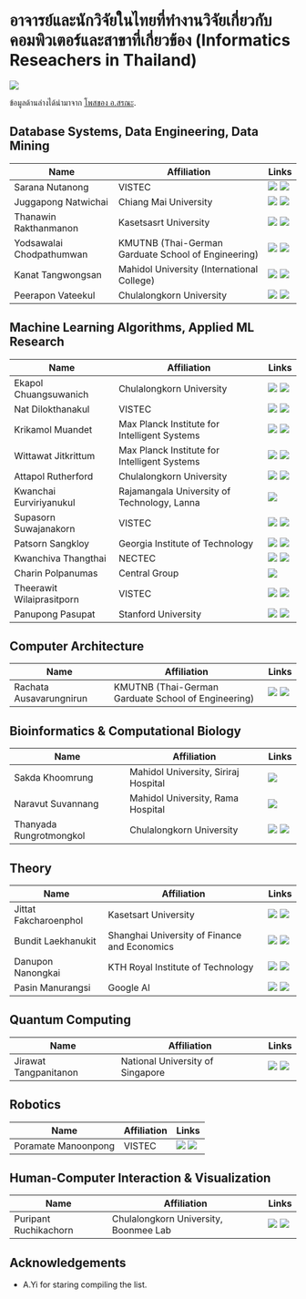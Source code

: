 # อาจารย์และนักวิจัยในไทยที่ทำงานวิจัยเกี่ยวกับคอมพิวเตอร์และสาขาที่เกี่ยวข้อง (Informatics Reseachers in Thailand)

![](https://travis-ci.org/codeforthailand/informatics-researchers-in-thailand.svg?branch=master)

ข้อมูลด้านล่างได้นำมาจาก [โพสของ อ.สรณะ][original-post].

## Database Systems, Data Engineering, Data Mining
|Name|Affiliation|Links|
|---|---|---|
|Sarana Nutanong|VISTEC|[![](https://img.shields.io/badge/-Web-green)](https://www.vistec.ac.th/academic/faculty_detail.php?school=IST&id=55) [![](https://img.shields.io/badge/-Google%20Scholar-green)](https://scholar.google.de/citations?hl=en&user=fEPAC_AAAAAJ&view_op=list_works)|
|Juggapong Natwichai|Chiang Mai University|[![](https://img.shields.io/badge/-Web-green)](https://cpe.eng.cmu.ac.th/2013/academicview-english.php?academiceng_id=18) [![](https://img.shields.io/badge/-Google%20Scholar-green)](http://scholar.google.co.th/citations?user=q0ex--QAAAAJ&hl=th)|
|Thanawin Rakthanmanon|Kasetsasrt University|[![](https://img.shields.io/badge/-Web-green)](https://www.cpe.ku.ac.th/~fengtwr) [![](https://img.shields.io/badge/-Google%20Scholar-green)](https://scholar.google.de/citations?hl=en&user=zJrE6nkAAAAJ)|
|Yodsawalai Chodpathumwan|KMUTNB (Thai-German Garduate School of Engineering)|[![](https://img.shields.io/badge/-Web-green)](https://tggs.kmutnb.ac.th/?page_id=2947) [![](https://img.shields.io/badge/-Google%20Scholar-green)](https://scholar.google.de/citations?user=4K13tqIAAAAJ&hl=en&oi=ao)|
|Kanat Tangwongsan|Mahidol University (International College)|[![](https://img.shields.io/badge/-Web-green)](http://www.philinelabs.net/~ktangwon/) [![](https://img.shields.io/badge/-Google%20Scholar-green)](https://scholar.google.com/citations?hl=en&user=MwnBkgcAAAAJ)|
|Peerapon Vateekul|Chulalongkorn University|[![](https://img.shields.io/badge/-Web-green)](https://www.cp.eng.chula.ac.th/~peerapon/) [![](https://img.shields.io/badge/-Google%20Scholar-green)](https://scholar.google.com/citations?hl=en&user=0mFI2A0AAAAJ)|

## Machine Learning Algorithms, Applied ML Research
|Name|Affiliation|Links|
|---|---|---|
|Ekapol Chuangsuwanich|Chulalongkorn University|[![](https://img.shields.io/badge/-Web-green)](http://scholar.google.co.th/citations?user=ST-jPeYAAAAJ&hl=en) [![](https://img.shields.io/badge/-Google%20Scholar-green)](https://ekapolc.github.io)|
|Nat Dilokthanakul|VISTEC|[![](https://img.shields.io/badge/-Web-green)](https://www.doc.ic.ac.uk/~nd1214/) [![](https://img.shields.io/badge/-Google%20Scholar-green)](https://scholar.google.co.uk/citations?user=ouce6eWAbloC&hl=en)|
|Krikamol Muandet|Max Planck Institute for Intelligent Systems|[![](https://img.shields.io/badge/-Web-green)](http://www.krikamol.org) [![](https://img.shields.io/badge/-Google%20Scholar-green)](https://scholar.google.com/citations?user=E2z5uYsAAAAJ&hl=en)|
|Wittawat Jitkrittum|Max Planck Institute for Intelligent Systems|[![](https://img.shields.io/badge/-Web-green)](http://wittawat.com) [![](https://img.shields.io/badge/-Google%20Scholar-green)](https://scholar.google.co.th/citations?user=D7h5R5kAAAAJ&hl=en)|
|Attapol Rutherford|Chulalongkorn University|[![](https://img.shields.io/badge/-Web-green)](https://attapol.github.io) [![](https://img.shields.io/badge/-Google%20Scholar-green)](https://scholar.google.co.th/citations?user=7SsloT4AAAAJ&hl=en)|
|Kwanchai Eurviriyanukul|Rajamangala University of Technology, Lanna|[![](https://img.shields.io/badge/-Google%20Scholar-green)](https://scholar.google.co.th/citations?user=Y4LtgNMAAAAJ&hl=en)|
|Supasorn Suwajanakorn|VISTEC|[![](https://img.shields.io/badge/-Web-green)](https://www.supasorn.com) [![](https://img.shields.io/badge/-Google%20Scholar-green)](https://scholar.google.com/citations?user=DTNZMGAAAAAJ&hl=en)|
|Patsorn Sangkloy|Georgia Institute of Technology|[![](https://img.shields.io/badge/-Web-green)](http://www.cc.gatech.edu/~psangklo/) [![](https://img.shields.io/badge/-Google%20Scholar-green)](https://scholar.google.com/citations?user=w129gS8AAAAJ&hl=en)|
|Kwanchiva Thangthai|NECTEC|[![](https://img.shields.io/badge/-Web-green)](https://www.nectec.or.th/hccru/staff/view/51) [![](https://img.shields.io/badge/-Google%20Scholar-green)](https://scholar.google.com.hk/citations?user=cnN-NYwAAAAJ)|
|Charin Polpanumas|Central Group|[![](https://img.shields.io/badge/-Web-green)](https://th.linkedin.com/in/cstorm125)|
|Theerawit Wilaiprasitporn|VISTEC|[![](https://img.shields.io/badge/-Web-green)](https://www.vistec.ac.th/frontier_research/research_profile.php?u=U040) [![](https://img.shields.io/badge/-Google%20Scholar-green)](https://scholar.google.com/citations?user=U-L-iGIAAAAJ&hl=en)|
|Panupong Pasupat|Stanford University|[![](https://img.shields.io/badge/-Web-green)](https://ppasupat.github.io) [![](https://img.shields.io/badge/-Google%20Scholar-green)](https://scholar.google.com/citations?user=BqKXIA8AAAAJ)|

## Computer Architecture
|Name|Affiliation|Links|
|---|---|---|
|Rachata Ausavarungnirun|KMUTNB (Thai-German Garduate School of Engineering)|[![](https://img.shields.io/badge/-Web-green)](https://rausavar.github.io) [![](https://img.shields.io/badge/-Google%20Scholar-green)](https://scholar.google.com/citations?user=fIUdEFwAAAAJ&hl=en)|

## Bioinformatics & Computational Biology
|Name|Affiliation|Links|
|---|---|---|
|Sakda Khoomrung|Mahidol University, Siriraj Hospital|[![](https://img.shields.io/badge/-Google%20Scholar-green)](https://scholar.google.se/citations?user=s0BDG5IAAAAJ&hl=en)|
|Naravut Suvannang|Mahidol University, Rama Hospital|[![](https://img.shields.io/badge/-Web-green)](https://th-th.facebook.com/ZeroMTMU/)|
|Thanyada Rungrotmongkol|Chulalongkorn University|[![](https://img.shields.io/badge/-Web-green)](http://www.bc.sc.chula.ac.th/11Thanyada.html) [![](https://img.shields.io/badge/-Google%20Scholar-green)](https://scholar.google.com/citations?hl=en&user=csS0huAAAAAJ)|

## Theory
|Name|Affiliation|Links|
|---|---|---|
|Jittat Fakcharoenphol|Kasetsart University|[![](https://img.shields.io/badge/-Web-green)](https://theory.cpe.ku.ac.th/~jittat/wiki) [![](https://img.shields.io/badge/-Google%20Scholar-green)](https://scholar.google.com/citations?user=hv7txqEAAAAJ&hl=en)|
|Bundit Laekhanukit|Shanghai University of Finance and Economics|[![](https://img.shields.io/badge/-Web-green)](http://itcs.shufe.edu.cn/~blaekh/) [![](https://img.shields.io/badge/-Google%20Scholar-green)](https://scholar.google.co.th/citations?user=vmemchMAAAAJ&hl=th)|
|Danupon Nanongkai|KTH Royal Institute of Technology|[![](https://img.shields.io/badge/-Web-green)](https://www.csc.kth.se/~danupon/) [![](https://img.shields.io/badge/-Google%20Scholar-green)](https://scholar.google.com/citations?user=ofNbQXAAAAAJ&hl=en)|
|Pasin Manurangsi|Google AI|[![](https://img.shields.io/badge/-Web-green)](https://people.eecs.berkeley.edu/~pasin/) [![](https://img.shields.io/badge/-Google%20Scholar-green)](https://scholar.google.com/citations?user=35hM-PkAAAAJ&hl=en)|

## Quantum Computing
|Name|Affiliation|Links|
|---|---|---|
|Jirawat Tangpanitanon|National University of Singapore|[![](https://img.shields.io/badge/-Web-green)](https://www.quantumlah.org/people/profile/jirawat) [![](https://img.shields.io/badge/-Google%20Scholar-green)](https://scholar.google.com/citations?hl=en&user=rzJFbfsAAAAJ)|

## Robotics
|Name|Affiliation|Links|
|---|---|---|
|Poramate Manoonpong|VISTEC|[![](https://img.shields.io/badge/-Web-green)](https://www.manoonpong.com) [![](https://img.shields.io/badge/-Google%20Scholar-green)](https://scholar.google.com/citations?hl=en&user=ZQ93_SQAAAAJ)|

## Human-Computer Interaction & Visualization
|Name|Affiliation|Links|
|---|---|---|
|Puripant Ruchikachorn|Chulalongkorn University, Boonmee Lab|[![](https://img.shields.io/badge/-Web-green)](http://puripant.ruchikachorn.com) [![](https://img.shields.io/badge/-Google%20Scholar-green)](https://scholar.google.de/citations?user=O_6ZsWoAAAAJ&hl=en&oi=ao)|

## Acknowledgements
- A.Yi for staring compiling the list.

[original-post]: https://www.facebook.com/groups/2237074593042071/permalink/2400818480001014/
